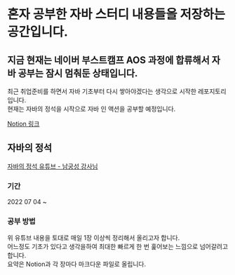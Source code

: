 # 혼자 공부한 자바 스터디 내용들을 저장하는 공간입니다.

## 지금 현재는 네이버 부스트캠프 AOS 과정에 합류해서 자바 공부는 잠시 멈춰둔 상태입니다.

최근 취업준비를 하면서 자바 기초부터 다시 쌓아야겠다는 생각으로 시작한 레포지토리 입니다.  
현재는 자바의 정석을 시작으로 자바 인 액션을 공부할 예정입니다.

[Notion 링크](https://www.notion.so/890a215030d74644be653dc0e0259f85?v=0889b909a61a48c285859423b5ffcda3)
## 자바의 정석
[자바의 정석 유튜브 - 남궁성 강사님](https://github.com/castello/javajungsuk_basic)  
### 기간
2022 07 04 ~   

### 공부 방법
위 유튜브 내용을 토대로 매일 1장 이상씩 정리해서 올리고자 합니다.   
어느정도 기초가 있다고 생각을하여 최대한 빠르게 한 번 훑어보는 느낌으로 넘어갈려고 합니다.  
요약은 Notion과 각 장마다 마크다운 파일로 올립니다.
